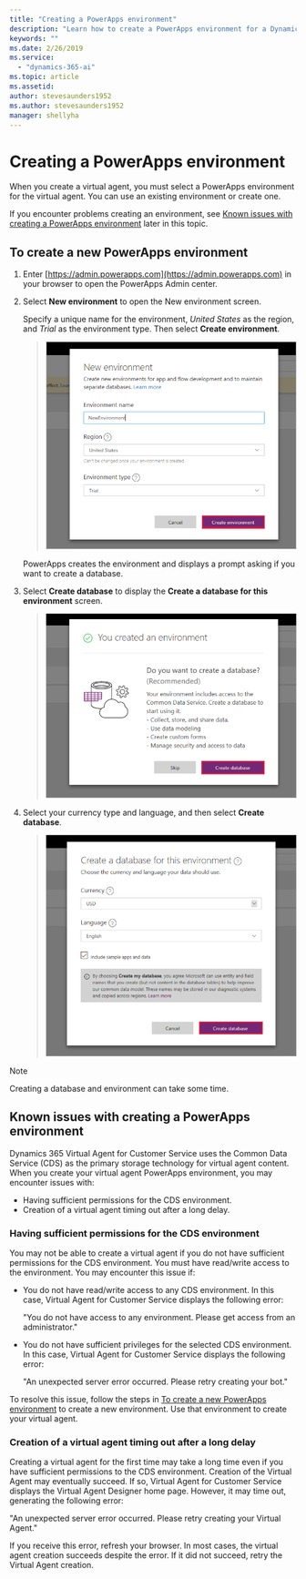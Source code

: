 ```yaml
---
title: "Creating a PowerApps environment"
description: "Learn how to create a PowerApps environment for a Dynamics 365 Virtual Agent for Customer Service."
keywords: ""
ms.date: 2/26/2019
ms.service:
  - "dynamics-365-ai"
ms.topic: article
ms.assetid: 
author: stevesaunders1952
ms.author: stevesaunders1952
manager: shellyha
---
```


# Creating a PowerApps environment

When you create a virtual agent, you must select a PowerApps environment for the virtual agent. You can use an existing environment or create one.

If you encounter problems creating an environment, see [Known issues with creating a PowerApps environment](#known-issues-with-creating-a-powerapps-environment) later in this topic.

## To create a new PowerApps environment

1. Enter [https://admin.powerapps.com](https://admin.powerapps.com) in your browser to open the PowerApps Admin center.

2. Select **New environment** to open the New environment screen.

    Specify a unique name for the environment, *United States* as the region, and *Trial* as the environment type. Then select **Create environment**.

   > ![Create environment](media/create-environment.png)

    PowerApps creates the environment and displays a prompt asking if you want to create a database.

3. Select **Create database** to display the **Create a database for this environment** screen.

   > ![Create database](media/create-database.png)

4. Select your currency type and language, and then select **Create database**.

   > ![Create database](media/create-database2.png)

> [!NOTE]
> Creating a database and environment can take some time.

## Known issues with creating a PowerApps environment

Dynamics 365 Virtual Agent for Customer Service uses the Common Data Service (CDS) as the primary storage technology for virtual agent content. When you create your virtual agent PowerApps environment, you may encounter issues with:

* Having sufficient permissions for the CDS environment.
* Creation of a virtual agent timing out after a long delay.

### Having sufficient permissions for the CDS environment

You may not be able to create a virtual agent if you do not have sufficient permissions for the CDS environment. You must have read/write access to the environment. You may encounter this issue if:

* You do not have read/write access to any CDS environment. In this case, Virtual Agent for Customer Service displays the following error:

    "You do not have access to any environment. Please get access from an administrator."

* You do not have sufficient privileges for the selected CDS environment. In this case, Virtual Agent for Customer Service displays the following error:

    "An unexpected server error occurred. Please retry creating your bot."

To resolve this issue, follow the steps in [To create a new PowerApps environment](#to-create-a-new-powerapps-environment) to create a new environment. Use that environment to create your virtual agent.

### Creation of a virtual agent timing out after a long delay

Creating a virtual agent for the first time may take a long time even if you have sufficient permissions to the CDS environment. Creation of the Virtual Agent may eventually succeed. If so, Virtual Agent for Customer Service displays the Virtual Agent Designer home page. However, it may time out, generating the following error:

"An unexpected server error occurred. Please retry creating your Virtual Agent."

If you receive this error, refresh your browser. In most cases, the virtual agent creation succeeds despite the error. If it did not succeed, retry the Virtual Agent creation.